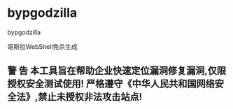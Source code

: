# bypgodzilla
bypgodzilla

哥斯拉WebShell免杀生成

**警 告**
本工具旨在帮助企业快速定位漏洞修复漏洞,仅限授权安全测试使用!
严格遵守《中华人民共和国网络安全法》,禁止未授权非法攻击站点!
---
